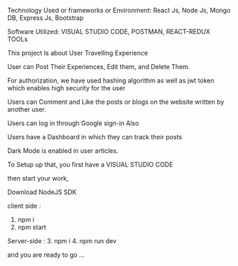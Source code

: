 

Technology Used or frameworks or Environment: React Js, Node Js, Mongo DB, Express Js, Bootstrap

Software Utilized: VISUAL STUDIO CODE, POSTMAN, REACT-REDUX TOOLs

This project Is about User Travelling Experience

User can Post Their Experiences, Edit them, and Delete Them.

For authorization, we have used hashing algorithm as well as jwt token which enables high security for the user

Users can Comment and Like the posts or blogs on the website written by another user.

Users can log in through Google sign-in Also

Users have a Dashboard in which they can track their posts

Dark Mode is enabled in user articles.

To Setup up that, you first have a VISUAL STUDIO CODE 

then start your work, 

Download NodeJS SDK

client side  :
1. npm i
2. npm start

Server-side : 
3. npm i
4. npm run dev


and you are ready to go ... 





